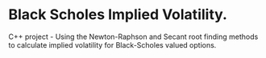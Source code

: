 # Black Scholes Implied Volatility. 
C++ project - Using the Newton-Raphson and Secant root finding methods to calculate implied volatility for Black-Scholes valued options. 
